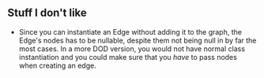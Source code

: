 ## Stuff I don't like

* Since you can instantiate an Edge without adding it to the graph, the Edge's nodes has to be nullable, despite them not being null in by far the most cases. In a more DOD version, you would not have normal class instantiation and you could make sure that you _have_ to pass nodes when creating an edge.